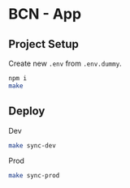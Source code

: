 # BCN - App

## Project Setup

Create new `.env` from `.env.dummy`.

```bash
npm i
make
```

## Deploy

Dev

```bash
make sync-dev
```

Prod

```bash
make sync-prod
```
